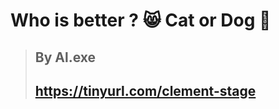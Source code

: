 # Who is better ? 😸 Cat or Dog 🐶
  > By Al.exe
> ----------------------------------------
> https://tinyurl.com/clement-stage
> ----------------------------------------
